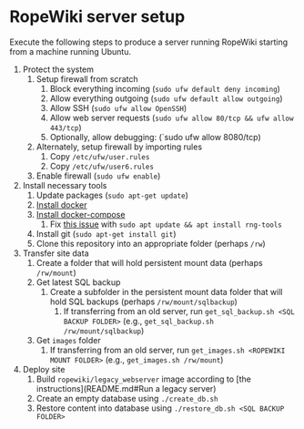 # RopeWiki server setup

Execute the following steps to produce a server running RopeWiki starting from a machine running Ubuntu.

1. Protect the system
    1. Setup firewall from scratch
        1. Block everything incoming (`sudo ufw default deny incoming`)
        1. Allow everything outgoing (`sudo ufw default allow outgoing`)
        1. Allow SSH (`sudo ufw allow OpenSSH`)
        1. Allow web server requests (`sudo ufw allow 80/tcp && ufw allow 443/tcp`)
        1. Optionally, allow debugging: (`sudo ufw allow 8080/tcp)
    1. Alternately, setup firewall by importing rules
        1. Copy `/etc/ufw/user.rules`
        1. Copy `/etc/ufw/user6.rules`
    1. Enable firewall (`sudo ufw enable`)
1. Install necessary tools
    1. Update packages (`sudo apt-get update`)
    1. [Install docker](https://docs.docker.com/engine/install/ubuntu/#install-using-the-repository)
    1. [Install docker-compose](https://docs.docker.com/compose/install/#install-compose-on-linux-systems)
        1. Fix [this issue](https://github.com/docker/compose/issues/6931) with `sudo apt update && apt install rng-tools`
    1. Install git (`sudo apt-get install git`)
    1. Clone this repository into an appropriate folder (perhaps `/rw`)
1. Transfer site data
    1. Create a folder that will hold persistent mount data (perhaps `/rw/mount`)
    1. Get latest SQL backup
        1. Create a subfolder in the persistent mount data folder that will hold SQL backups (perhaps `/rw/mount/sqlbackup`)
            1. If transferring from an old server, run `get_sql_backup.sh <SQL BACKUP FOLDER>` (e.g., `get_sql_backup.sh /rw/mount/sqlbackup`)
    1. Get `images` folder
        1. If transferring from an old server, run `get_images.sh <ROPEWIKI MOUNT FOLDER>` (e.g., `get_images.sh /rw/mount`)
1. Deploy site
    1. Build `ropewiki/legacy_webserver` image according to [the instructions](README.md#Run a legacy server)
    1. Create an empty database using `./create_db.sh`
    1. Restore content into database using `./restore_db.sh <SQL BACKUP FOLDER>`
